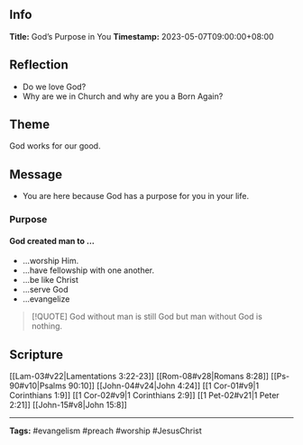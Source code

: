 ## Info
**Title:** God’s Purpose in You
**Timestamp:** 2023-05-07T09:00:00+08:00

## Reflection
- Do we love God?
- Why are we in Church and why are you a Born Again?

## Theme
God works for our good.

## Message
- You are here because God has a purpose for you in your life.

### Purpose
#### God created man to …
- …worship Him.
- …have fellowship with one another.
- …be like Christ
- …serve God
- …evangelize

> [!QUOTE]
> God without man is still God but man without God is nothing.

## Scripture
[[Lam-03#v22|Lamentations 3:22-23]]
[[Rom-08#v28|Romans 8:28]]
[[Ps-90#v10|Psalms 90:10]]
[[John-04#v24|John 4:24]]
[[1 Cor-01#v9|1 Corinthians 1:9]]
[[1 Cor-02#v9|1 Corinthians 2:9]]
[[1 Pet-02#v21|1 Peter 2:21]]
[[John-15#v8|John 15:8]]

****
**Tags:** #evangelism #preach #worship #JesusChrist